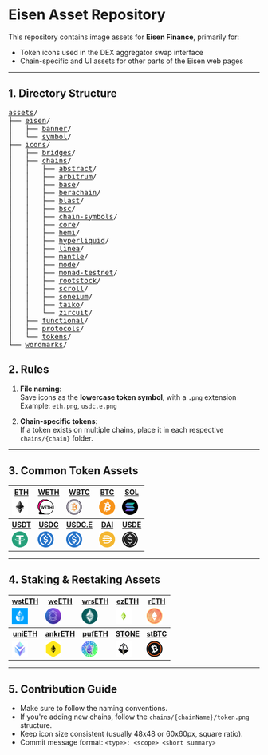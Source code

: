 # Eisen Asset Repository

This repository contains image assets for **Eisen Finance**, primarily for:

- Token icons used in the DEX aggregator swap interface
- Chain-specific and UI assets for other parts of the Eisen web pages

---

## 1. Directory Structure
<pre>
<a href="https://github.com/EisenFinance/assets/tree/main/assets/">assets</a>/
├── <a href="https://github.com/EisenFinance/assets/tree/main/assets/eisen/">eisen</a>/
│   ├── <a href="https://github.com/EisenFinance/assets/tree/main/assets/eisen/banner/">banner</a>/
│   └── <a href="https://github.com/EisenFinance/assets/tree/main/assets/eisen/symbol/">symbol</a>/
├── <a href="https://github.com/EisenFinance/assets/tree/main/assets/icons/">icons</a>/
│   ├── <a href="https://github.com/EisenFinance/assets/tree/main/assets/icons/bridges/">bridges</a>/
│   ├── <a href="https://github.com/EisenFinance/assets/tree/main/assets/icons/chains/">chains</a>/
│   │   ├── <a href="https://github.com/EisenFinance/assets/tree/main/assets/icons/chains/abstract/">abstract</a>/
│   │   ├── <a href="https://github.com/EisenFinance/assets/tree/main/assets/icons/chains/arbitrum/">arbitrum</a>/
│   │   ├── <a href="https://github.com/EisenFinance/assets/tree/main/assets/icons/chains/base/">base</a>/
│   │   ├── <a href="https://github.com/EisenFinance/assets/tree/main/assets/icons/chains/berachain/">berachain</a>/
│   │   ├── <a href="https://github.com/EisenFinance/assets/tree/main/assets/icons/chains/blast/">blast</a>/
│   │   ├── <a href="https://github.com/EisenFinance/assets/tree/main/assets/icons/chains/bsc/">bsc</a>/
│   │   ├── <a href="https://github.com/EisenFinance/assets/tree/main/assets/icons/chains/chain-symbols/">chain-symbols</a>/
│   │   ├── <a href="https://github.com/EisenFinance/assets/tree/main/assets/icons/chains/core/">core</a>/
│   │   ├── <a href="https://github.com/EisenFinance/assets/tree/main/assets/icons/chains/hemi/">hemi</a>/
│   │   ├── <a href="https://github.com/EisenFinance/assets/tree/main/assets/icons/chains/hyperliquid/">hyperliquid</a>/
│   │   ├── <a href="https://github.com/EisenFinance/assets/tree/main/assets/icons/chains/linea/">linea</a>/
│   │   ├── <a href="https://github.com/EisenFinance/assets/tree/main/assets/icons/chains/mantle/">mantle</a>/
│   │   ├── <a href="https://github.com/EisenFinance/assets/tree/main/assets/icons/chains/mode/">mode</a>/
│   │   ├── <a href="https://github.com/EisenFinance/assets/tree/main/assets/icons/chains/monad-testnet/">monad-testnet</a>/
│   │   ├── <a href="https://github.com/EisenFinance/assets/tree/main/assets/icons/chains/rootstock/">rootstock</a>/
│   │   ├── <a href="https://github.com/EisenFinance/assets/tree/main/assets/icons/chains/scroll/">scroll</a>/
│   │   ├── <a href="https://github.com/EisenFinance/assets/tree/main/assets/icons/chains/soneium/">soneium</a>/
│   │   ├── <a href="https://github.com/EisenFinance/assets/tree/main/assets/icons/chains/taiko/">taiko</a>/
│   │   └── <a href="https://github.com/EisenFinance/assets/tree/main/assets/icons/chains/zircuit/">zircuit</a>/
│   ├── <a href="https://github.com/EisenFinance/assets/tree/main/assets/icons/functional/">functional</a>/
│   ├── <a href="https://github.com/EisenFinance/assets/tree/main/assets/icons/protocols/">protocols</a>/
│   └── <a href="https://github.com/EisenFinance/assets/tree/main/assets/icons/tokens/">tokens</a>/
└── <a href="https://github.com/EisenFinance/assets/tree/main/assets/wordmarks/">wordmarks</a>/
</pre>


## 2. Rules

1. **File naming**:  
   Save icons as the **lowercase token symbol**, with a `.png` extension  
   Example: `eth.png`, `usdc.e.png`

2. **Chain-specific tokens**:  
   If a token exists on multiple chains, place it in each respective `chains/{chain}` folder.

---

## 3. Common Token Assets

<table>
  <tr>
    <th><a href="https://raw.githubusercontent.com/EisenFinance/assets/main/assets/icons/chains/base/eth.png">ETH</a></th>
    <th><a href="https://raw.githubusercontent.com/EisenFinance/assets/main/assets/icons/chains/arbitrum/weth.png">WETH</a></th>
    <th><a href="https://raw.githubusercontent.com/EisenFinance/assets/main/assets/icons/chains/linea/wbtc.png">WBTC</a></th>
    <th><a href="https://raw.githubusercontent.com/EisenFinance/assets/main/assets/icons/chains/blast/btc.png">BTC</a></th>
    <th><a href="https://raw.githubusercontent.com/EisenFinance/assets/main/assets/icons/chains/chain-symbols/solana.png">SOL</a></th>
  </tr>
  <tr>
    <td><img src="https://raw.githubusercontent.com/EisenFinance/assets/main/assets/icons/chains/base/eth.png" width="32"/></td>
    <td><img src="https://raw.githubusercontent.com/EisenFinance/assets/main/assets/icons/chains/arbitrum/weth.png" width="32"/></td>
    <td><img src="https://raw.githubusercontent.com/EisenFinance/assets/main/assets/icons/chains/linea/wbtc.png" width="32"/></td>
    <td><img src="https://raw.githubusercontent.com/EisenFinance/assets/main/assets/icons/chains/blast/btc.png" width="32"/></td>
    <td><img src="https://raw.githubusercontent.com/EisenFinance/assets/main/assets/icons/chains/chain-symbols/solana.png" width="32"/></td>
  </tr>
  <tr>
    <th><a href="https://raw.githubusercontent.com/EisenFinance/assets/main/assets/icons/chains/scroll/usdt.png">USDT</a></th>
    <th><a href="https://raw.githubusercontent.com/EisenFinance/assets/main/assets/icons/chains/scroll/usdc.png">USDC</a></th>
    <th><a href="https://raw.githubusercontent.com/EisenFinance/assets/main/assets/icons/chains/soneium/usdce.png">USDC.E</a></th>
    <th><a href="https://raw.githubusercontent.com/EisenFinance/assets/main/assets/icons/chains/scroll/dai.png">DAI</a></th>
    <th><a href="https://raw.githubusercontent.com/EisenFinance/assets/main/assets/icons/chains/blast/usde.png">USDE</a></th>
  </tr>
  <tr>
    <td><img src="https://raw.githubusercontent.com/EisenFinance/assets/main/assets/icons/chains/scroll/usdt.png" width="32"/></td>
    <td><img src="https://raw.githubusercontent.com/EisenFinance/assets/main/assets/icons/chains/scroll/usdc.png" width="32"/></td>
    <td><img src="https://raw.githubusercontent.com/EisenFinance/assets/main/assets/icons/chains/soneium/usdce.png" width="32"/></td>
    <td><img src="https://raw.githubusercontent.com/EisenFinance/assets/main/assets/icons/chains/scroll/dai.png" width="32"/></td>
    <td><img src="https://raw.githubusercontent.com/EisenFinance/assets/main/assets/icons/chains/blast/usde.png" width="32"/></td>
  </tr>
</table>

---

## 4. Staking & Restaking Assets
<table>
  <tr>
    <th><a href="https://raw.githubusercontent.com/EisenFinance/assets/main/assets/icons/chains/base/wsteth.png">wstETH</a></th>
    <th><a href="https://raw.githubusercontent.com/EisenFinance/assets/main/assets/icons/chains/blast/weeth.png">weETH</a></th>
    <th><a href="https://raw.githubusercontent.com/EisenFinance/assets/main/assets/icons/chains/scroll/wrseth.png">wrsETH</a></th>
    <th><a href="https://raw.githubusercontent.com/EisenFinance/assets/main/assets/icons/chains/zircuit/ezeth.png">ezETH</a></th>
    <th><a href="https://raw.githubusercontent.com/EisenFinance/assets/main/assets/icons/chains/scroll/reth.png">rETH</a></th>
  </tr>
  <tr>
    <td><img src="https://raw.githubusercontent.com/EisenFinance/assets/main/assets/icons/chains/base/wsteth.png" width="32"/></td>
    <td><img src="https://raw.githubusercontent.com/EisenFinance/assets/main/assets/icons/chains/blast/weeth.png" width="32"/></td>
    <td><img src="https://raw.githubusercontent.com/EisenFinance/assets/main/assets/icons/chains/scroll/wrseth.png" width="32"/></td>
    <td><img src="https://raw.githubusercontent.com/EisenFinance/assets/main/assets/icons/chains/zircuit/ezeth.png" width="32"/></td>
    <td><img src="https://raw.githubusercontent.com/EisenFinance/assets/main/assets/icons/chains/scroll/reth.png" width="32"/></td>
  </tr>
  <tr>
    <th><a href="https://raw.githubusercontent.com/EisenFinance/assets/main/assets/icons/chains/scroll/unieth.png">uniETH</a></th>
    <th><a href="https://raw.githubusercontent.com/EisenFinance/assets/main/assets/icons/chains/bsc/ankreth.png">ankrETH</a></th>
    <th><a href="https://raw.githubusercontent.com/EisenFinance/assets/main/assets/icons/chains/scroll/pufeth.png">pufETH</a></th>
    <th><a href="https://raw.githubusercontent.com/EisenFinance/assets/main/assets/icons/chains/linea/stone.png">STONE</a></th>
    <th><a href="https://raw.githubusercontent.com/EisenFinance/assets/main/assets/icons/chains/bsc/stbtc.png">stBTC</a></th>
  </tr>
  <tr>
    <td><img src="https://raw.githubusercontent.com/EisenFinance/assets/main/assets/icons/chains/scroll/unieth.png" width="32"/></td>
    <td><img src="https://raw.githubusercontent.com/EisenFinance/assets/main/assets/icons/chains/bsc/ankreth.png" width="32"/></td>
    <td><img src="https://raw.githubusercontent.com/EisenFinance/assets/main/assets/icons/chains/scroll/pufeth.png" width="32"/></td>
    <td><img src="https://raw.githubusercontent.com/EisenFinance/assets/main/assets/icons/chains/linea/stone.png" width="32"/></td>
    <td><img src="https://raw.githubusercontent.com/EisenFinance/assets/main/assets/icons/chains/bsc/stbtc.png" width="32"/></td>
  </tr>
</table>


---

## 5. Contribution Guide

- Make sure to follow the naming conventions.
- If you're adding new chains, follow the `chains/{chainName}/token.png` structure.
- Keep icon size consistent (usually 48x48 or 60x60px, square ratio).
- Commit message format: `<type>: <scope> <short summary>`